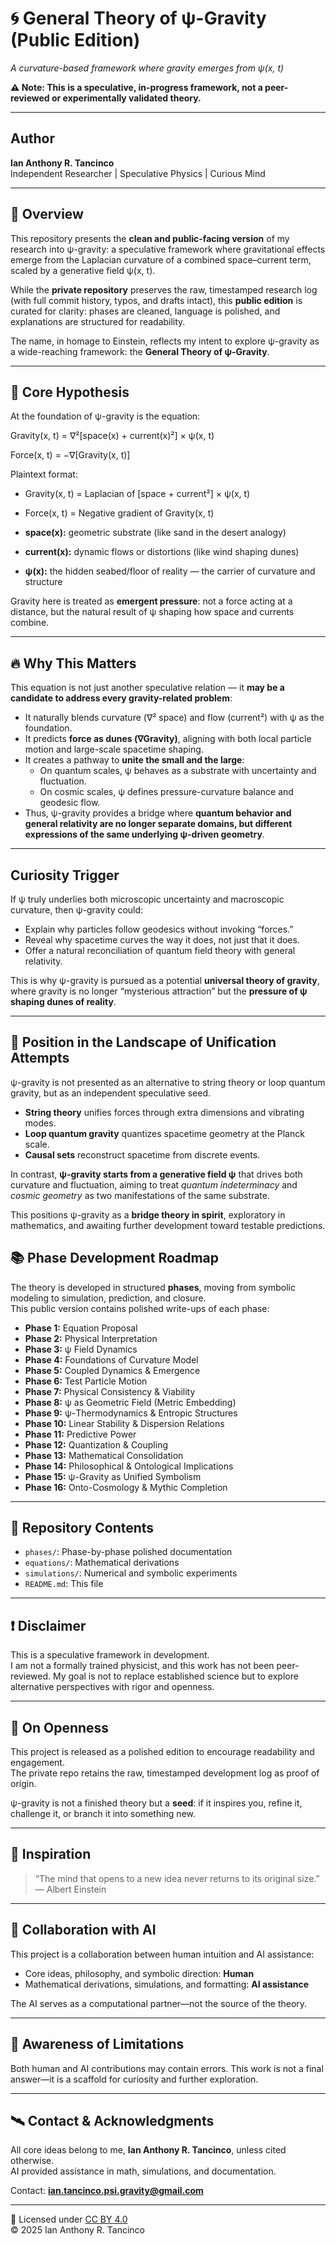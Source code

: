 # 🌀 General Theory of ψ-Gravity (Public Edition)  
_A curvature-based framework where gravity emerges from ψ(x, t)_  

**⚠️ Note: This is a speculative, in-progress framework, not a peer-reviewed or experimentally validated theory.**

---

## Author
**Ian Anthony R. Tancinco**  
Independent Researcher | Speculative Physics | Curious Mind  

---

## 🔭 Overview

This repository presents the **clean and public-facing version** of my research into ψ-gravity: a speculative framework where gravitational effects emerge from the Laplacian curvature of a combined space–current term, scaled by a generative field ψ(x, t).  

While the **private repository** preserves the raw, timestamped research log (with full commit history, typos, and drafts intact), this **public edition** is curated for clarity: phases are cleaned, language is polished, and explanations are structured for readability.  

The name, in homage to Einstein, reflects my intent to explore ψ-gravity as a wide-reaching framework: the **General Theory of ψ-Gravity**.

---

## 🌌 Core Hypothesis

At the foundation of ψ-gravity is the equation:

Gravity(x, t) = ∇²[space(x) + current(x)²] × ψ(x, t)

Force(x, t) = −∇[Gravity(x, t)]


Plaintext format:  
- Gravity(x, t) = Laplacian of [space + current²] × ψ(x, t)  
- Force(x, t)   = Negative gradient of Gravity(x, t)  


- **space(x):** geometric substrate (like sand in the desert analogy)  
- **current(x):** dynamic flows or distortions (like wind shaping dunes)  
- **ψ(x):** the hidden seabed/floor of reality — the carrier of curvature and structure  

Gravity here is treated as **emergent pressure**: not a force acting at a distance, but the natural result of ψ shaping how space and currents combine.

---
 
## 🔥 Why This Matters

This equation is not just another speculative relation — it **may be a candidate to address every gravity-related problem**:  
- It naturally blends curvature (∇² space) and flow (current²) with ψ as the foundation.  
- It predicts **force as dunes (∇Gravity)**, aligning with both local particle motion and large-scale spacetime shaping.  
- It creates a pathway to **unite the small and the large**:  
  - On quantum scales, ψ behaves as a substrate with uncertainty and fluctuation.  
  - On cosmic scales, ψ defines pressure-curvature balance and geodesic flow.  
- Thus, ψ-gravity provides a bridge where **quantum behavior and general relativity are no longer separate domains, but different expressions of the same underlying ψ-driven geometry**.  

---

## Curiosity Trigger  

If ψ truly underlies both microscopic uncertainty and macroscopic curvature, then ψ-gravity could:  
- Explain why particles follow geodesics without invoking “forces.”  
- Reveal why spacetime curves the way it does, not just that it does.  
- Offer a natural reconciliation of quantum field theory with general relativity.  

This is why ψ-gravity is pursued as a potential **universal theory of gravity**, where gravity is no longer “mysterious attraction” but the **pressure of ψ shaping dunes of reality**.  

---

## 🔬 Position in the Landscape of Unification Attempts  

ψ-gravity is not presented as an alternative to string theory or loop quantum gravity, but as an independent speculative seed.  

- **String theory** unifies forces through extra dimensions and vibrating modes.  
- **Loop quantum gravity** quantizes spacetime geometry at the Planck scale.  
- **Causal sets** reconstruct spacetime from discrete events.  

In contrast, **ψ-gravity starts from a generative field ψ** that drives both curvature and fluctuation, aiming to treat *quantum indeterminacy* and *cosmic geometry* as two manifestations of the same substrate.  

This positions ψ-gravity as a **bridge theory in spirit**, exploratory in mathematics, and awaiting further development toward testable predictions.

## 📚 Phase Development Roadmap

The theory is developed in structured **phases**, moving from symbolic modeling to simulation, prediction, and closure.  
This public version contains polished write-ups of each phase:

- **Phase 1:** Equation Proposal  
- **Phase 2:** Physical Interpretation  
- **Phase 3:** ψ Field Dynamics  
- **Phase 4:** Foundations of Curvature Model  
- **Phase 5:** Coupled Dynamics & Emergence  
- **Phase 6:** Test Particle Motion  
- **Phase 7:** Physical Consistency & Viability  
- **Phase 8:** ψ as Geometric Field (Metric Embedding)  
- **Phase 9:** ψ-Thermodynamics & Entropic Structures  
- **Phase 10:** Linear Stability & Dispersion Relations  
- **Phase 11:** Predictive Power  
- **Phase 12:** Quantization & Coupling  
- **Phase 13:** Mathematical Consolidation  
- **Phase 14:** Philosophical & Ontological Implications  
- **Phase 15:** ψ-Gravity as Unified Symbolism  
- **Phase 16:** Onto-Cosmology & Mythic Completion  

---

## 📁 Repository Contents

- `phases/`: Phase-by-phase polished documentation  
- `equations/`: Mathematical derivations  
- `simulations/`: Numerical and symbolic experiments  
- `README.md`: This file  

---

## ❗ Disclaimer

This is a speculative framework in development.  
I am not a formally trained physicist, and this work has not been peer-reviewed. My goal is not to replace established science but to explore alternative perspectives with rigor and openness.  

---

## 🧩 On Openness

This project is released as a polished edition to encourage readability and engagement.  
The private repo retains the raw, timestamped development log as proof of origin.  

ψ-gravity is not a finished theory but a **seed**: if it inspires you, refine it, challenge it, or branch it into something new.  

---

## 🧠 Inspiration

> “The mind that opens to a new idea never returns to its original size.” — Albert Einstein  

---

## 🤖 Collaboration with AI

This project is a collaboration between human intuition and AI assistance:  

- Core ideas, philosophy, and symbolic direction: **Human**  
- Mathematical derivations, simulations, and formatting: **AI assistance**  

The AI serves as a computational partner—not the source of the theory.  

---

## 👀 Awareness of Limitations

Both human and AI contributions may contain errors. This work is not a final answer—it is a scaffold for curiosity and further exploration.  

---

## 🛰️ Contact & Acknowledgments

All core ideas belong to me, **Ian Anthony R. Tancinco**, unless cited otherwise.  
AI provided assistance in math, simulations, and documentation.  

Contact: **ian.tancinco.psi.gravity@gmail.com**  

---

📄 Licensed under [CC BY 4.0](https://creativecommons.org/licenses/by/4.0/)  
© 2025 Ian Anthony R. Tancinco  
